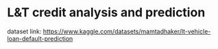 # L&T credit analysis and prediction 
dataset link: https://www.kaggle.com/datasets/mamtadhaker/lt-vehicle-loan-default-prediction


